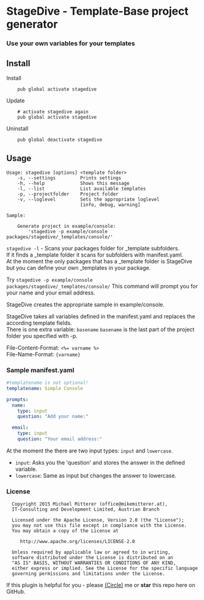 # StageDive - Template-Base project generator
### Use your own variables for your templates

## Install
Install
```shell
    pub global activate stagedive
```

Update
```shell
    # activate stagedive again
    pub global activate stagedive
```

Uninstall
```shell
    pub global deactivate stagedive   
```    

## Usage

```shell
Usage: stagedive [options] <template folder>
    -s, --settings         Prints settings
    -h, --help             Shows this message
    -l, --list             List available templates
    -p, --projectfolder    Project folder
    -v, --loglevel         Sets the appropriate loglevel
                           [info, debug, warning]

Sample:

    Generate project in example/console:
        'stagedive -p example/console packages/stagedive/_templates/console/'
```

`stagedive -l` - Scans your packages folder for \_template subfolders.  
If it finds a \_template folder it scans for subfolders with manifest.yaml.  
At the moment the only packages that has a \_template folder is StageDive but you
can define your own \_templates in your package.

Try `stagedive -p example/console packages/stagedive/_templates/console/` 
This command will prompt you for your name and your email address.  

StageDive creates the appropriate sample in example/console.

StageDive takes all variables defined in the manifest.yaml and replaces the according template fields.  
There is one extra variable: `basename` 
`basename` is the last part of the project folder you specified with -p.  
 
File-Content-Format: `<%= varname %>`  
File-Name-Format: `{varname}`

### Sample manifest.yaml

```yaml
#templatename is not optional!
templatename: Simple Console

prompts:
  name:
    type: input
    question: "Add your name:"

  email:
    type: input
    question: "Your email address:"
```

At the moment the there are two input types: `input` and `lowercase`.

- `input`:      Asks you the 'question' and stores the answer in the defined variable.
- `lowercase`:  Same as input but changes the answer to lowercase.
 
### License
  
      Copyright 2015 Michael Mitterer (office@mikemitterer.at),
      IT-Consulting and Development Limited, Austrian Branch
  
      Licensed under the Apache License, Version 2.0 (the "License");
      you may not use this file except in compliance with the License.
      You may obtain a copy of the License at
  
         http://www.apache.org/licenses/LICENSE-2.0
  
      Unless required by applicable law or agreed to in writing,
      software distributed under the License is distributed on an
      "AS IS" BASIS, WITHOUT WARRANTIES OR CONDITIONS OF ANY KIND,
      either express or implied. See the License for the specific language
      governing permissions and limitations under the License.
  
  
If this plugin is helpful for you - please [(Circle)](http://gplus.mikemitterer.at/) me
or **star** this repo here on GitHub.



